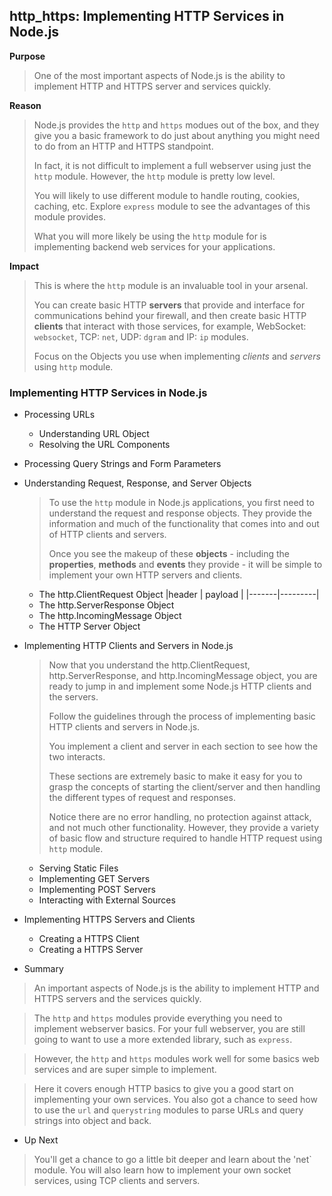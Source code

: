 ## http_https: Implementing HTTP Services in Node.js

**Purpose**
> One of the most important aspects of Node.js is the ability to implement HTTP and HTTPS server and services quickly.

**Reason**
> Node.js provides the `http` and `https` modues out of the box, and they give you a basic framework to do just about anything you might need to do from an HTTP and HTTPS standpoint.
>
> In fact, it is not difficult to implement a full webserver using just the `http` module. However, the `http` module is pretty low level.
>
> You will likely to use different module to handle routing, cookies, caching, etc. Explore `express` module to see the  advantages of this module provides.
>
> What you will more likely be using the `http` module for is implementing backend web services for your applications.

**Impact**
> This is where the `http` module is an invaluable tool in your arsenal.
>
> You can create basic HTTP **servers** that provide and interface for communications behind your firewall, and then create basic HTTP **clients** that interact with those services, for example, WebSocket: `websocket`, TCP: `net`, UDP: `dgram` and IP: `ip`  modules.
>
> Focus on the Objects you use when implementing *clients* and *servers* using `http` module.

### Implementing HTTP Services in Node.js 

- Processing URLs
  - Understanding URL Object
  - Resolving the URL Components
	
- Processing Query Strings and Form Parameters

- Understanding Request, Response, and Server Objects
  > To use the `http` module in Node.js applications, you first need to understand the request and response objects. They provide the 
  > information and much of the functionality that comes into and out of HTTP clients and servers.
  >
  > Once you see the makeup of these **objects** - including the **properties**, **methods** and **events** they provide - it will be simple to implement your own HTTP servers and clients.
  
  - The http.ClientRequest Object
    |header | payload |
    |-------|---------|
  - The http.ServerResponse Object
  - The http.IncomingMessage Object
  - The HTTP Server Object
	
- Implementing HTTP Clients and Servers in Node.js
	> Now that you understand the http.ClientRequest, http.ServerResponse, and http.IncomingMessage object, you are ready to jump in and implement some
	> Node.js HTTP clients and the servers.
	>
	> Follow the guidelines through the process of implementing basic HTTP clients and servers in Node.js.
	>
	> You implement a client and server in each section to see how the two interacts.
	>
	> These sections are extremely basic to make it easy for you to grasp the concepts of starting the client/server and then handling the different types of request and responses.
	>
	> Notice there are no error handling, no protection against attack, and not much other functionality. However, they provide a variety of basic flow and structure required to handle HTTP request using `http` module.
	
  - Serving Static Files
  - Implementing GET Servers
  - Implementing POST Servers
  - Interacting with External Sources

- Implementing HTTPS Servers and Clients
  - Creating a HTTPS Client
  - Creating a HTTPS Server

- Summary
> An important aspects of Node.js is the ability to implement HTTP and HTTPS servers and the services quickly.

> The `http` and `https` modules provide everything you need to implement webserver basics. For your full webserver, you are still going to want to use a more extended library, such  as `express`. 

> However, the `http` and `https` modules work well for some basics web services and are super simple to implement.

> Here it covers enough HTTP basics to give you a good start on implementing your own services. You also got a chance to seed how to use the `url` and `querystring` modules to parse URLs and query strings into object and back.

- Up Next
> You'll get a chance to go a little bit deeper and learn about the 'net` module. You will also learn how to implement your own socket services, using TCP clients and servers.

